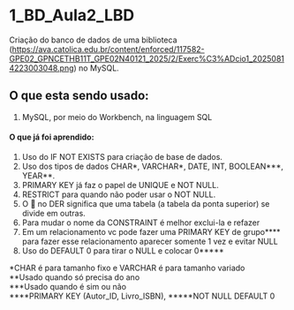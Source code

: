 # 1_BD_Aula2_LBD
Criação do banco de dados de uma biblioteca (https://ava.catolica.edu.br/content/enforced/117582-GPE02_GPNCETHB11T_GPE02N40121_2025/2/Exerc%C3%ADcio1_20250814223003048.png) no MySQL.

## O que esta sendo usado:
1. MySQL, por meio do Workbench, na linguagem SQL

#### O que já foi aprendido:
1. Uso do IF NOT EXISTS para criação de base de dados.
2. Uso dos tipos de dados CHAR*, VARCHAR*, DATE, INT, BOOLEAN***, YEAR**.
3. PRIMARY KEY já faz o papel de UNIQUE e NOT NULL.
4. RESTRICT para quando não poder usar o NOT NULL.
5. O 🔺 no DER significa que uma tabela (a tabela da ponta superior) se divide em outras.
6. Para mudar o nome da CONSTRAINT é melhor exclui-la e refazer
7. Em um relacionamento vc pode fazer uma PRIMARY KEY de grupo**** para fazer esse relacionamento aparecer somente 1 vez e evitar NULL
8. Uso do DEFAULT 0 para tirar o NULL e colocar 0*****

*CHAR é para tamanho fixo e VARCHAR é para tamanho variado\
**Usado quando só precisa do ano\
***Usado quando é sim ou não\
****PRIMARY KEY (Autor_ID, Livro_ISBN),
*****NOT NULL DEFAULT 0
